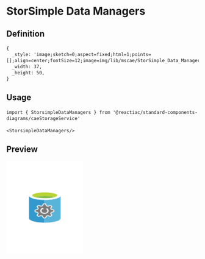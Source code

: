 # StorSimple Data Managers

## Definition

```
{
  _style: 'image;sketch=0;aspect=fixed;html=1;points=[];align=center;fontSize=12;image=img/lib/mscae/StorSimple_Data_Managers.svg;strokeColor=none;',
  _width: 37,
  _height: 50,
}
```

## Usage

```
import { StorsimpleDataManagers } from '@reactiac/standard-components-diagrams/caeStorageService'

<StorsimpleDataManagers/>
```

## Preview

<img src="./storsimple-data-managers.png" width="200"/>
